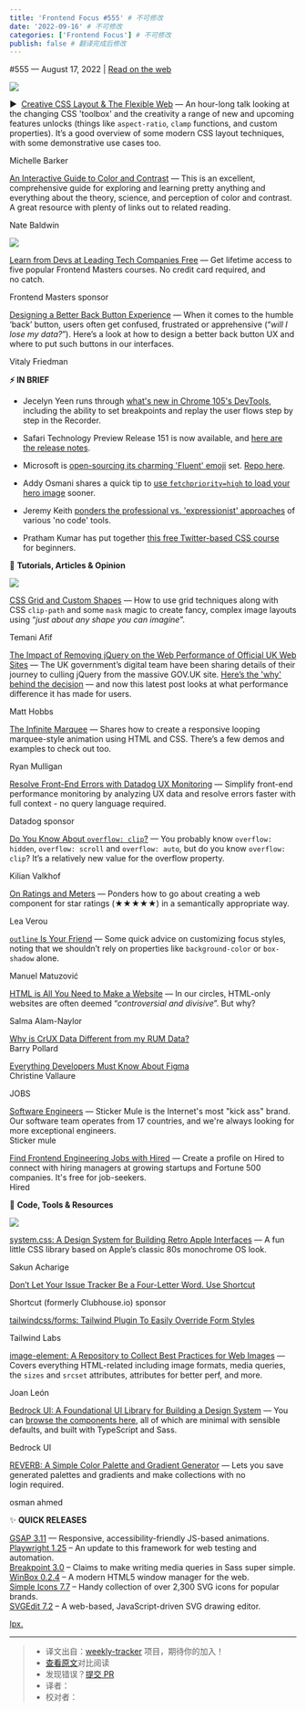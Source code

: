 ```yaml
---
title: 'Frontend Focus #555' # 不可修改
date: '2022-09-16' # 不可修改
categories: ['Frontend Focus'] # 不可修改
publish: false # 翻译完成后修改
---
```


<!--以上是预览信息，图片一张或限制百字左右，前者优先，全文请使用二级及以下标题-->
<!-- more -->

#​555 — August 17, 2022 | [Read on the web](https://frontendfoc.us/link/127651/web)

[![](https://res.cloudinary.com/cpress/image/upload/w_1280,e_sharpen:60/v1660734674/l4oexczovazbt8s11nu7.png)](https://frontendfoc.us/link/127652/web)

▶  [Creative CSS Layout & The Flexible Web](https://frontendfoc.us/link/127652/web "www.youtube.com") — An hour-long talk looking at the changing CSS 'toolbox' and the creativity a range of new and upcoming features unlocks (things like `aspect-ratio`, `clamp` functions, and custom properties). It’s a good overview of some modern CSS layout techniques, with some demonstrative use cases too.

Michelle Barker

[An Interactive Guide to Color and Contrast](https://frontendfoc.us/link/127653/web "colorandcontrast.com") — This is an excellent, comprehensive guide for exploring and learning pretty anything and everything about the theory, science, and perception of color and contrast. A great resource with plenty of links out to related reading.

Nate Baldwin

[![](https://copm.s3.amazonaws.com/522c8d04.jpg)](https://frontendfoc.us/link/127654/web)

[Learn from Devs at Leading Tech Companies Free](https://frontendfoc.us/link/127654/web "frontendmasters.com") — Get lifetime access to five popular Frontend Masters courses. No credit card required, and no catch.

Frontend Masters sponsor

[Designing a Better Back Button Experience](https://frontendfoc.us/link/127655/web "www.smashingmagazine.com") — When it comes to the humble ‘back’ button, users often get confused, frustrated or apprehensive (“_will I lose my data?_”). Here’s a look at how to design a better back button UX and where to put such buttons in our interfaces.

Vitaly Friedman

**⚡️ IN BRIEF**

*   Jecelyn Yeen runs through [what's new in Chrome 105's DevTools](https://frontendfoc.us/link/127656/web), including the ability to set breakpoints and replay the user flows step by step in the Recorder.
    
*   Safari Technology Preview Release 151 is now available, and [here are the release notes](https://frontendfoc.us/link/127657/web).
    
*   Microsoft is [open-sourcing its charming 'Fluent' emoji](https://frontendfoc.us/link/127658/web) set. [Repo here](https://frontendfoc.us/link/127659/web).
    
*   Addy Osmani shares a quick tip to [use `fetchpriority=high` to load your hero image](https://frontendfoc.us/link/127660/web) sooner.
    
*   Jeremy Keith [ponders the professional vs. 'expressionist' approaches](https://frontendfoc.us/link/127661/web) of various 'no code' tools.
    
*   Pratham Kumar has put together [this free Twitter-based CSS course](https://frontendfoc.us/link/127662/web) for beginners.
    

📙 **Tutorials, Articles & Opinion**

[![](https://res.cloudinary.com/cpress/image/upload/w_1280,e_sharpen:60/v1660644028/vxpkrvfevhqj4ahynevb.jpg)](https://frontendfoc.us/link/127663/web)

[CSS Grid and Custom Shapes](https://frontendfoc.us/link/127663/web "css-tricks.com") — How to use grid techniques along with CSS `clip-path` and some `mask` magic to create fancy, complex image layouts using “_just about any shape you can imagine_”.

Temani Afif

[The Impact of Removing jQuery on the Web Performance of Official UK Web Sites](https://frontendfoc.us/link/127664/web "insidegovuk.blog.gov.uk") — The UK government’s digital team have been sharing details of their journey to culling jQuery from the massive GOV​.UK site. [Here’s the 'why' behind the decision](https://frontendfoc.us/link/127665/web) — and now this latest post looks at what performance difference it has made for users.

Matt Hobbs

[The Infinite Marquee](https://frontendfoc.us/link/127666/web "ryanmulligan.dev") — Shares how to create a responsive looping marquee-style animation using HTML and CSS. There’s a few demos and examples to check out too.

Ryan Mulligan

[Resolve Front-End Errors with Datadog UX Monitoring](https://frontendfoc.us/link/127667/web "www.datadoghq.com") — Simplify front-end performance monitoring by analyzing UX data and resolve errors faster with full context - no query language required.

Datadog sponsor

[Do You Know About `overflow: clip`?](https://frontendfoc.us/link/127668/web "kilianvalkhof.com") — You probably know `overflow: hidden`, `overflow: scroll` and `overflow: auto`, but do you know `overflow: clip`? It’s a relatively new value for the overflow property.

Kilian Valkhof

[On Ratings and Meters](https://frontendfoc.us/link/127669/web "lea.verou.me") — Ponders how to go about creating a web component for star ratings (★★★★★) in a semantically appropriate way.

Lea Verou

[`outline` Is Your Friend](https://frontendfoc.us/link/127670/web "www.matuzo.at") — Some quick advice on customizing focus styles, noting that we shouldn’t rely on properties like `background-color` or `box-shadow` alone.

Manuel Matuzović

[HTML is All You Need to Make a Website](https://frontendfoc.us/link/127671/web "whitep4nth3r.com") — In our circles, HTML-only websites are often deemed “_controversial and divisive_”. But why?

Salma Alam-Naylor

[Why is CrUX Data Different from my RUM Data?](https://frontendfoc.us/link/127672/web)  
Barry Pollard

[Everything Developers Must Know About Figma](https://frontendfoc.us/link/127673/web)  
Christine Vallaure

JOBS

[Software Engineers](https://frontendfoc.us/link/127674/web) — Sticker Mule is the Internet's most "kick ass" brand. Our software team operates from 17 countries, and we're always looking for more exceptional engineers.  
Sticker mule

[Find Frontend Engineering Jobs with Hired](https://frontendfoc.us/link/127675/web) — Create a profile on Hired to connect with hiring managers at growing startups and Fortune 500 companies. It's free for job-seekers.  
Hired

🔧 **Code, Tools & Resources**

[![](https://res.cloudinary.com/cpress/image/upload/w_1280,e_sharpen:60/v1660732457/h1g2gohdvuxccznlullx.png)](https://frontendfoc.us/link/127676/web)

[system.css: A Design System for Building Retro Apple Interfaces](https://frontendfoc.us/link/127676/web "github.com") — A fun little CSS library based on Apple’s classic 80s monochrome OS look.

Sakun Acharige

[Don’t Let Your Issue Tracker Be a Four-Letter Word. Use Shortcut](https://frontendfoc.us/link/127677/web "shortcut.com")

Shortcut (formerly Clubhouse.io) sponsor

[tailwindcss/forms: Tailwind Plugin To Easily Override Form Styles](https://frontendfoc.us/link/127678/web "github.com")

Tailwind Labs

[image-element: A Repository to Collect Best Practices for Web Images](https://frontendfoc.us/link/127679/web "github.com") — Covers everything HTML-related including image formats, media queries, the `sizes` and `srcset` attributes, attributes for better perf, and more.

Joan León

[Bedrock UI: A Foundational UI Library for Building a Design System](https://frontendfoc.us/link/127680/web "bedrock-ui.github.io") — You can [browse the components here](https://frontendfoc.us/link/127681/web), all of which are minimal with sensible defaults, and built with TypeScript and Sass.

Bedrock UI

[REVERB: A Simple Color Palette and Gradient Generator](https://frontendfoc.us/link/127682/web "reverb.wtf") — Lets you save generated palettes and gradients and make collections with no login required.

osman ahmed

✨ **QUICK RELEASES**

[GSAP 3.11](https://frontendfoc.us/link/127683/web) — Responsive, accessibility-friendly JS-based animations.  
[Playwright 1.25](https://frontendfoc.us/link/127684/web) – An update to this framework for web testing and automation.  
[Breakpoint 3.0](https://frontendfoc.us/link/127685/web) – Claims to make writing media queries in Sass super simple.  
[WinBox 0.2.4](https://frontendfoc.us/link/127686/web) – A modern HTML5 window manager for the web.  
[Simple Icons 7.7](https://frontendfoc.us/link/127687/web) – Handy collection of over 2,300 SVG icons for popular brands.  
[SVGEdit 7.2](https://frontendfoc.us/link/127688/web) – A web-based, JavaScript-driven SVG drawing editor.

[Ipx.](https://frontendfoc.us/link/127689/web)

---
> * 译文出自：[weekly-tracker](https://github.com/FEDarling/weekly-tracker) 项目，期待你的加入！
> * [查看原文](https://frontendfoc.us/issues/555)对比阅读
> * 发现错误？[提交 PR](https://github.com/FEDarling/weekly-tracker/blob/main/weeklys/frontend_focus/555)
> * 译者：
> * 校对者：
